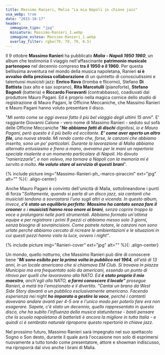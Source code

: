 ```yaml
---
title: Massimo Ranieri, Malia "La mia Napoli in chiave jazz"
usa_webp: true
date: "2015-10-17"
header:
  immagine_tipo: "jpg"
  miniatura: Massimo-Ranieri_1.webp
  immagine_estesa: Massimo-Ranieri_1.webp
  overlay_filter: rgba(79, 79, 79, 0.5)
---
```


Il 9 ottobre **Massimo Ranieri** ha pubblicato **_Malìa - Napoli 1950 1960_**, un album che testimonia il viaggio nell'affascinante **patrimonio musicale partenopeo** nel decennio compreso **tra il 1950 e il 1960**. Per questa bellissima avventura nel mondo della musica napoletana, Ranieri **si è avvalso della preziosa collaborazione** di un quintetto di conosciutissimi e talentuosi musicisti jazz: **Enrico Rava** (tromba e flicorno), Stefano **Di Battista** (sax alto e sax soprano), **Rita Marcotulli** (pianoforte), **Stefano Bagnoli** (batteria) e **Riccardo Fioravanti** (contrabbasso), coadiuvati dal produttore Mauro Pagani. Ed è proprio nella magica cornice dello studio di registrazione di Mauro Pagani, le Officine Meccaniche, che Massimo Ranieri e Mauro Pagani hanno voluto presentare il disco.

"_Mi sento come se oggi avessi fatto il più bel viaggio degli ultimi 15 anni_". E' raggiante Giovanni Calone - vero nome di Massimo Ranieri - seduto sul sofà delle Officine Meccaniche "_**Ne abbiamo fatti di dischi** dignitosi, io e Mauro Pagani, però questo è il più bello ed eccitante. **E' come aver aperto un altro file**, una nuova strada. Mi rendo conto che, forse, le canzoni che abbiamo inserito, sono un po' particolari. Durante la lavorazione di Malìa abbiamo alternato entusiasmo e freno a mano, avevamo per le mani un repertorio speciale risalente a un momento particolare di Napoli. Ho dovuto "ranierizzarle", e non volevo, ma tornare a Napoli con la memoria mi è servito a molto. **Ho voluto stare al servizio di questi brani**_".

{% include picture img="Massimo-Ranieri-ph_-marco-piraccini" ext="jpg" alt="" %}{: .align-center}

Anche Mauro Pagani è convinto dell'unicità di Malìa, sottolineandone i punti di forza "_Solitamente, quando si parla di un disco jazz, sia cantanti che musicisti tendono a sovrastarsi l'uno sugli altri a vicenda. In questo album, invece, **c'è stato un equilibrio perfetto**: **Massimo ha cantato senza fare il crooner** e i **musicisti hanno reso onore ai brani**, senza coprire troppo la voce o prolungarsi nelle parti strumentali. Abbiamo formato un'ottima equipe e per registrare i primi 9 pezzi ci abbiamo messo solo 3 giorni, senza bisogno di sovraincisioni. Come potrete notare, le canzoni non sono urlate perché abbiamo cercato di ricreare le ambientazioni e le situazioni in cui questi pezzi hanno visto la luce, ovvero i night"_.

{% include picture img="Ranieri-cover" ext="jpg" alt="" %}{: .align-center}

Un mondo, quello notturno, che Massimo Ranieri può dire di conoscere bene _"**Mi sono esibito per la prima volta in pubblico nel 1964**, all'età di 13 anni, in un locale americano che si chiamava EM Club. Si trovava in piazza Municipio ma era frequentato solo da americani, essendo un punto di ritrovo per quelli che lavoravano alla NATO. Ed **è stato proprio il mio maestro**, anch'egli alla NATO, **a farmi conoscere il locale"** _prosegue Ranieri, a metà tra l'emozionato e il divertito_. "Cantai un brano da West Side Story davanti a un pubblico esclusivamente americano. Facendo esperienza nei night **ho imparato a gestire la voce**, perché i cantanti dovevano andare avanti per 4-5 ore e l'unico modo per poterlo fare era non esagerare. Sapete, c'è stato un decennio, quello rappresentato in questo disco, che ha subìto l'influenza della musica statunitense - basti pensare che la scuola napoletana di batteristi è ancora la migliore in tutta Italia - e quindi ci è sembrato naturale riproporre questo repertorio in chiave jazz._

Nel prossimo futuro, Massimo Ranieri sarà impegnato nel suo spettacolo Sogno o Son desto, durante il quale avrà l'occasione non solo di esprimersi nuovamente a tutto tondo come presentatore, attore e showman indiscusso, ma riproporrà dal vivo anche i brani di Malìa.
